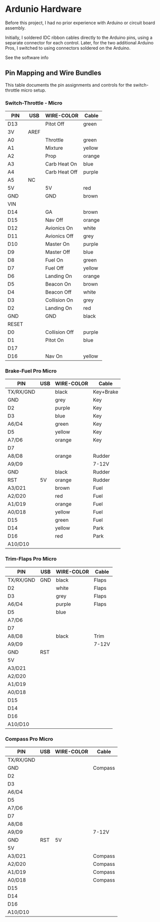 # Ardunio Hardware

Before this project, I had no prior experience with Arduino or circuit board assembly.  

Initially, I soldered IDC ribbon cables directly to the Arduino pins, using a separate connector for each control. Later, for the two additional Arduino Pros, I switched to using connectors soldered on the Arduino.

See the software info

## Pin Mapping and Wire Bundles

This table documents the pin assignments and controls for the switch-throttle micro setup.

### Switch-Throttle - Micro

| PIN | USB | WIRE-COLOR     | Cable    |
|-----|-----|----------------|----------|
| D13  |     | Pitot Off      | green    |
| 3V   | AREF|                |          |
| A0   |     | Throttle       | green    |
| A1   |     | Mixture        | yellow   |
| A2   |     | Prop           | orange   |
| A3   |     | Carb Heat On   | blue     |
| A4   |     | Carb Heat Off  | purple   |
| A5   | NC  |                |          |
| 5V   |     | 5V             | red      |
| GND  |     | GND            | brown    |
| VIN  |     |                |          |
| D14  |     | GA             | brown    |
| D15  |     | Nav Off        | orange   |
| D12  |     | Avionics On    | white    |
| D11  |     | Avionics Off   | grey     |
| D10  |     | Master On      | purple   |
| D9   |     | Master Off     | blue     |
| D8   |     | Fuel On        | green    |
| D7   |     | Fuel Off       | yellow   |
| D6   |     | Landing On     | orange   |
| D5   |     | Beacon On      | brown    |
| D4   |     | Beacon Off     | white    |
| D3   |     | Collision On   | grey     |
| D2   |     | Landing On     | red      |
| GND  |     | GND            | black    |
| RESET|     |                |          |
| D0   |     | Collision Off  | purple   |
| D1   |     | Pitot On       | blue     |
| D17  |     |                |          |
| D16  |     | Nav On         | yellow   |


### Brake-Fuel Pro Micro

| PIN     | USB | WIRE-COLOR     | Cable    |
|---------|-----|----------------|----------|
| TX/RX/GND|     | black          | Key+Brake|
| GND     |     | grey           | Key      |
| D2      |     | purple         | Key      |
| D3      |     | blue           | Key      |
| A6/D4   |     | green          | Key      |
| D5      |     | yellow         | Key      |
| A7/D6   |     | orange         | Key      |
| D7      |     |                |          |
| A8/D8   |     | orange         | Rudder   |
| A9/D9   |     |                | 7-12V    |
| GND     |     | black          | Rudder   |
| RST     | 5V  | orange         | Rudder   |
| A3/D21  |     | brown          | Fuel     |
| A2/D20  |     | red            | Fuel     |
| A1/D19  |     | orange         | Fuel     |
| A0/D18  |     | yellow         | Fuel     |
| D15     |     | green          | Fuel     |
| D14     |     | yellow         | Park     |
| D16     |     | red            | Park     |
| A10/D10 |     |                |          |


### Trim-Flaps Pro Micro

| PIN     | USB | WIRE-COLOR     | Cable    |
|---------|-----|----------------|----------|
| TX/RX/GND| GND | black          | Flaps    | 
| D2      |     | white          | Flaps    |
| D3      |     | grey           | Flaps    |
| A6/D4   |     | purple         | Flaps    |
| D5      |     | blue           |          |
| A7/D6   |     |                |          |
| D7      |     |                |          |
| A8/D8   |     | black          | Trim     |
| A9/D9   |     |                | 7-12V    |
| GND     | RST |                |          |
| 5V      |     |                |          |
| A3/D21  |     |                |          |
| A2/D20  |     |                |          |
| A1/D19  |     |                |          |
| A0/D18  |     |                |          |
| D15     |     |                |          |
| D14     |     |                |          |
| D16     |     |                |          |
| A10/D10 |     |                |          |


### Compass Pro Micro

| PIN     | USB | WIRE-COLOR     | Cable    |
|---------|-----|----------------|----------|
| TX/RX/GND|     |                |          |
| GND     |     |                | Compass  |
| D2      |     |                |          |
| D3      |     |                |          |
| A6/D4   |     |                |          |
| D5      |     |                |          |
| A7/D6   |     |                |          |
| D7      |     |                |          |
| A8/D8   |     |                |          |
| A9/D9   |     |                | 7-12V    |
| GND     | RST | 5V             |          |
| 5V      |     |                |          |
| A3/D21  |     |                | Compass  |
| A2/D20  |     |                | Compass  |
| A1/D19  |     |                | Compass  |
| A0/D18  |     |                | Compass  |
| D15     |     |                |          |
| D14     |     |                |          |
| D16     |     |                |          |
| A10/D10 |     |                |          |
